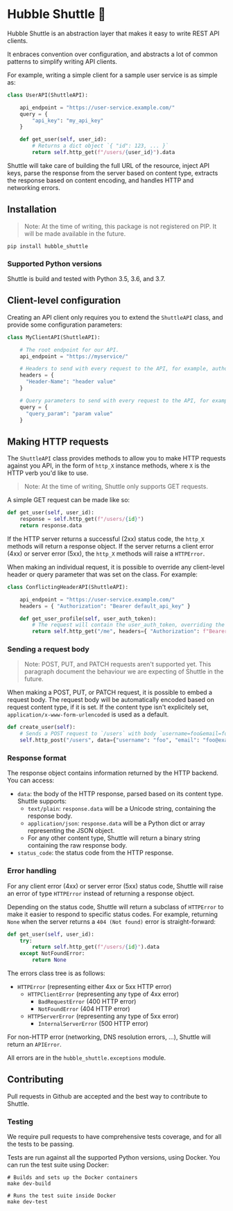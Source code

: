 # Hubble Shuttle 🚀

Hubble Shuttle is an abstraction layer that makes it easy to write REST API clients.

It enbraces convention over configuration, and abstracts a lot of common patterns to simplify
writing API clients.

For example, writing a simple client for a sample user service is as simple as:

```python
class UserAPI(ShuttleAPI):

    api_endpoint = "https://user-service.example.com/"
    query = {
        "api_key": "my_api_key"
    }

    def get_user(self, user_id):
        # Returns a dict object `{ "id": 123, ... }`
        return self.http_get(f"/users/{user_id}").data
```

Shuttle will take care of building the full URL of the resource, inject API keys,
parse the response from the server based on content type, extracts the response based
on content encoding, and handles HTTP and networking errors.

## Installation

> Note: At the time of writing, this package is not registered on PIP.
> It will be made available in the future.

```
pip install hubble_shuttle
```

### Supported Python versions

Shuttle is build and tested with Python 3.5, 3.6, and 3.7.

## Client-level configuration

Creating an API client only requires you to extend the `ShuttleAPI` class, and provide some configuration
parameters:

```python
class MyClientAPI(ShuttleAPI):

    # The root endpoint for our API.
    api_endpoint = "https://myservice/"

    # Headers to send with every request to the API, for example, authorization headers.
    headers = {
      "Header-Name": "header value"
    }

    # Query parameters to send with every request to the API, for example, API keys.
    query = {
      "query_param": "param value"
    }

```

## Making HTTP requests

The `ShuttleAPI` class provides methods to allow you to make HTTP requests against you API, in
the form of `http_X` instance methods, where `X` is the HTTP verb you'd like to use.

> Note: At the time of writing, Shuttle only supports GET requests.

A simple GET request can be made like so:

```python
def get_user(self, user_id):
    response = self.http_get(f"/users/{id}")
    return response.data
```

If the HTTP server returns a successful (2xx) status code, the `http_X` methods will return a response object. If
the server returns a client error (4xx) or server error (5xx), the `http_X` methods will raise a `HTTPError`.

When making an individual request, it is possible to override any client-level header or query parameter that
was set on the class. For example:

```python
class ConflictingHeaderAPI(ShuttleAPI):

    api_endpoint = "https://user-service.example.com/"
    headers = { "Authorization": "Bearer default_api_key" }

    def get_user_profile(self, user_auth_token):
        # The request will contain the user_auth_token, overriding the default set at the client level
        return self.http_get("/me", headers={ "Authorization": f"Bearer {user_auth_token}" })

```

### Sending a request body

> Note: POST, PUT, and PATCH requests aren't supported yet.
> This paragraph document the behaviour we are expecting of Shuttle in the future.

When making a POST, PUT, or PATCH request, it is possible to embed a request body. The request
body will be automatically encoded based on request content type, if it is set. If the content
type isn't explicitely set, `application/x-www-form-urlencoded` is used as a default.

```python
def create_user(self):
    # Sends a POST request to `/users` with body `username=foo&email=foo@example.com`
    self.http_post("/users", data={"username": "foo", "email": "foo@example.com"})
```

### Response format

The response object contains information returned by the HTTP backend. You can access:

* `data`: the body of the HTTP response, parsed based on its content type. Shuttle supports:
  * `text/plain`: `response.data` will be a Unicode string, containing the response body.
  * `application/json`: `response.data` will be a Python dict or array representing the JSON object.
  * For any other content type, Shuttle will return a binary string containing the raw response body.
* `status_code`: the status code from the HTTP response.

### Error handling

For any client error (4xx) or server error (5xx) status code, Shuttle will raise an error of type `HTTPError` instead
of returning a response object.

Depending on the status code, Shuttle will return a subclass of `HTTPError` to make it easier to respond to specific status
codes. For example, returning `None` when the server returns a `404 (Not found)` error is straight-forward:

```python
def get_user(self, user_id):
    try:
        return self.http_get(f"/users/{id}").data
    except NotFoundError:
        return None
```

The errors class tree is as follows:
* `HTTPError` (representing either 4xx or 5xx HTTP error)
  * `HTTPClientError` (representing any type of 4xx error)
    * `BadRequestError` (400 HTTP error)
    * `NotFoundError` (404 HTTP error)
  * `HTTPServerError` (representing any type of 5xx error)
    * `InternalServerError` (500 HTTP error)

For non-HTTP error (networking, DNS resolution errors, ...), Shuttle will return an `APIError`.

All errors are in the `hubble_shuttle.exceptions` module.

## Contributing

Pull requests in Github are accepted and the best way to contribute to Shuttle.

### Testing

We require pull requests to have comprehensive tests coverage, and for all the tests to be passing.

Tests are run against all the supported Python versions, using Docker. You can run the test suite using Docker:
```
# Builds and sets up the Docker containers
make dev-build

# Runs the test suite inside Docker
make dev-test
```

